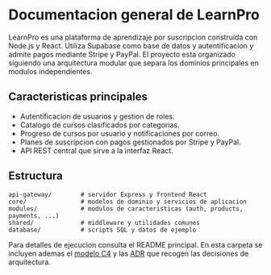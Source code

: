 # Documentacion general de LearnPro

LearnPro es una plataforma de aprendizaje por suscripcion construida con Node.js y React. Utiliza Supabase como base de datos y autentificacion y admite pagos mediante Stripe y PayPal. El proyecto esta organizado siguiendo una arquitectura modular que separa los dominios principales en modulos independientes.

## Caracteristicas principales

- Autentificacion de usuarios y gestion de roles.
- Catalogo de cursos clasificados por categorias.
- Progreso de cursos por usuario y notificaciones por correo.
- Planes de suscripcion con pagos gestionados por Stripe y PayPal.
- API REST central que sirve a la interfaz React.

## Estructura

```
api-gateway/        # servidor Express y frontend React
core/               # modelos de dominio y servicios de aplicacion
modules/            # modulos de caracteristicas (auth, products, payments, ...)
shared/             # middleware y utilidades comunes
database/           # scripts SQL y datos de ejemplo
```

Para detalles de ejecucion consulta el README principal. En esta carpeta se incluyen ademas el [modelo C4](c4-model.md) y las [ADR](adr) que recogen las decisiones de arquitectura.
